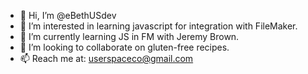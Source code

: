 - 👋 Hi, I’m @eBethUSdev
- 👀 I’m interested in learning javascript for integration with FileMaker.
- 🌱 I’m currently learning JS in FM with Jeremy Brown.
- 💞️ I’m looking to collaborate on gluten-free recipes.
- 📫 Reach me at: userspaceco@gmail.com

<!---
eBethUSdev/eBethUSdev is a ✨ special ✨ repository because its `README.md` (this file) appears on your GitHub profile.
You can click the Preview link to take a look at your changes.
--->
